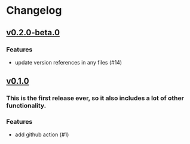 # Changelog

## [v0.2.0-beta.0](https://github.com/apricote/releaser-pleaser/releases/tag/v0.2.0-beta.0)
### Features

- update version references in any files (#14)

## [v0.1.0](https://github.com/apricote/releaser-pleaser/releases/tag/v0.1.0)
### This is the first release ever, so it also includes a lot of other functionality.


### Features

- add github action (#1)
